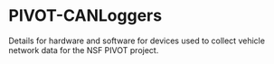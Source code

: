 # PIVOT-CANLoggers
Details for hardware and software for devices used to collect vehicle network data for the NSF PIVOT project.
